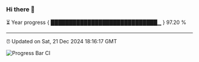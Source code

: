 ### Hi there 👋

⏳ Year progress { █████████████████████████████▁ } 97.20 %

---

⏰ Updated on Sat, 21 Dec 2024 18:16:17 GMT

![Progress Bar CI](https://github.com/liununu/liununu/workflows/Progress%20Bar%20CI/badge.svg)
